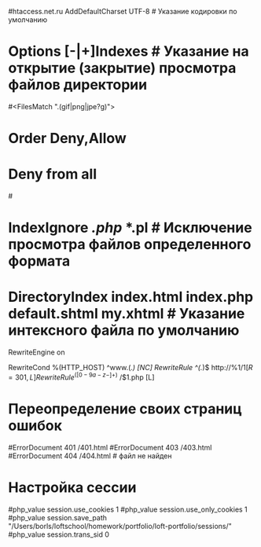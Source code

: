 #htaccess.net.ru
AddDefaultCharset UTF-8 # Указание кодировки по умолчанию
# Options [-|+]Indexes # Указание на открытие (закрытие) просмотра файлов директории
#<FilesMatch "\.(gif|png|jpe?g)">
#    Order Deny,Allow
#    Deny from all
#</FilesMatch>
# IndexIgnore *.php* *.pl # Исключение просмотра файлов определенного формата
# DirectoryIndex index.html index.php default.shtml my.xhtml # Указание интексного файла по умолчанию
RewriteEngine on

RewriteCond %(HTTP_HOST) ^www\.(.*) [NC]
RewriteRule ^(.*)$ http://%1/$1 [R=301,L]
RewriteRule ^([0-9a-z-]+)$ /$1.php [L]

# Переопределение своих страниц ошибок
#ErrorDocument 401 /401.html
#ErrorDocument 403 /403.html
#ErrorDocument 404 /404.html # файл не найден


# Настройка сессии
#php_value session.use_cookies 1
#php_value session.use_only_cookies 1
#php_value session.save_path "/Users/borls/loftschool/homework/portfolio/loft-portfolio/sessions/"
#php_value session.trans_sid 0